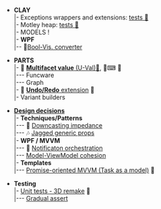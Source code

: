 + **CLAY**\
|- Exceptions wrappers and extensions: [tests 🧪](src/TuttiFrutti/ClayTests/Errors)\
|- Motley heap: [tests 🧪](src/TuttiFrutti/AbcStructTests/Heaps)\
|- MODELS !\
|- **WPF**\
|-- 📃[Bool-Vis. converter](README+/snippets/wpf/bool2viz_improved.md)

+ **PARTS**\
|- 💠 [**Multifacet value** (U-Val)📃](README+/projects/U-Val), 🧪⌨ 🔢 \
|--- Funcware\
|--- Graph\
|- 🔄 [**Undo/Redo** extension](README+/projects/Rvrs) 🚧\
|- Variant builders

+ [**Design decisions**](README+/decisions)\
|- **Techniques/Patterns**\
|--- 🎢 [Downcasting impedance](README+/decisions/README+/cs-downcast_impedance.md)\
|--- 🎶 [Jagged generic props](README+/decisions/README+/cs-jagged_props.md)\
|- **WPF / MVVM**\
|--- 📢 [Notificaton orchestration](README+/decisions/README+/mvvm/mvvm-notification_orchestration.md)\
|--- [Model-ViewModel cohesion](README+/decisions/mvvm/README+/mvvm-vmodel_cohesion.md)\
|- **Templates**\
|--- [Promise-oriented MVVM (Task as a model)](README+/decisions/README+/cs-think_tasks.md) 🚧

+ **Testing**\
|- [Unit tests - 3D remake](README+/decisions/README+/testing/test3D) 🚧\
|--- [Gradual assert](README+/decisions/README+/testing/test3D/README+/ut-gradual_assert.md)
